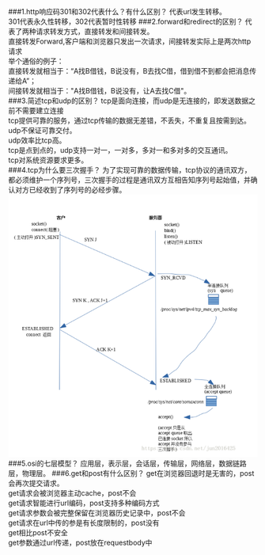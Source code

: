 ###1.http响应码301和302代表什么？有什么区别？
代表url发生转移。<br>
301代表永久性转移，302代表暂时性转移
###2.forward和redirect的区别？
代表了两种请求转发方式，直接转发和间接转发。<br>
直接转发Forward,客户端和浏览器只发出一次请求，间接转发实际上是两次http请求<br>
举个通俗的例子：<br>
直接转发就相当于：“A找B借钱，B说没有，B去找C借，借到借不到都会把消息传递给A”；<br>
间接转发就相当于："A找B借钱，B说没有，让A去找C借"。<br>
###3.简述tcp和udp的区别？
tcp是面向连接，而udp是无连接的，即发送数据之前不需要建立连接<br>
tcp提供可靠的服务，通过tcp传输的数据无差错，不丢失，不重复且按需到达。udp不保证可靠交付。<br>
udp效率比tcp高。<br>
tcp是点到点的，udp支持一对一，一对多，多对一和多对多的交互通讯。<br>
tcp对系统资源要求更多。<br>
###4.tcp为什么要三次握手？
为了实现可靠的数据传输，tcp协议的通讯双方，都必须维护一个序列号，三次握手的过程是通讯双方互相告知序列号起始值，并确认对方已经收到了序列号的必经步骤。
![tcp](./img/tcp.png)
###5.osi的七层模型？
应用层，表示层，会话层，传输层，网络层，数据链路层，物理层。
###6.get和post有什么区别？
get在浏览器回退时是无害的，post会再次提交请求。<br>
get请求会被浏览器主动cache，post不会<br>
get请求智能进行url编码，post支持多种编码方式<br>
get请求参数会被完整保留在浏览器历史记录中，post不会<br>
get请求在url中传的参是有长度限制的，post没有<br>
get相比post不安全<br>
get参数通过url传递，post放在requestbody中<br>
